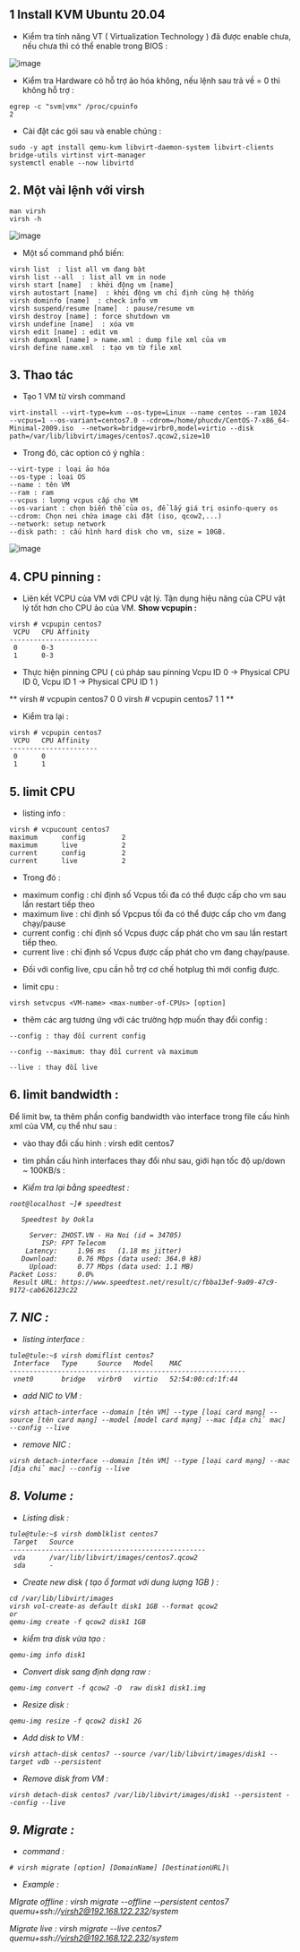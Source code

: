 ## 1 Install KVM Ubuntu 20.04

- Kiểm tra tính năng VT ( Virtualization Technology ) đã được enable chưa, nếu chưa thì có thể enable trong BIOS :


![image](https://user-images.githubusercontent.com/83824403/178930721-0e96f007-351f-4af0-bf7f-fea08f238dbe.png)




- Kiểm tra Hardware có hỗ trợ ảo hóa không, nếu lệnh sau trả về = 0 thì không hỗ trợ :

```
egrep -c "svm|vmx" /proc/cpuinfo
2

```

- Cài đặt các gói sau và enable chúng :

```
sudo -y apt install qemu-kvm libvirt-daemon-system libvirt-clients bridge-utils virtinst virt-manager
systemctl enable --now libvirtd
```

## 2. Một vài lệnh với virsh


```
man virsh
virsh -h
```

![image](https://user-images.githubusercontent.com/83824403/178931582-eeaf2952-b568-4735-9c1b-b36d3861a157.png)



- Một số command phổ biến:

```
virsh list  : list all vm đang bật
virsh list --all  : list all vm in node
virsh start [name]  : khởi động vm [name]
virsh autostart [name]  : khởi động vm chỉ định cùng hệ thống
virsh dominfo [name]  : check info vm
virsh suspend/resume [name]  : pause/resume vm
virsh destroy [name] : force shutdown vm
virsh undefine [name]  : xóa vm
virsh edit [name] : edit vm
virsh dumpxml [name] > name.xml : dump file xml của vm
virsh define name.xml  : tạo vm từ file xml
```



## 3. Thao tác

- Tạo 1 VM từ virsh command

```
virt-install --virt-type=kvm --os-type=Linux --name centos --ram 1024 --vcpus=1 --os-variant=centos7.0 --cdrom=/home/phucdv/CentOS-7-x86_64-Minimal-2009.iso  --network=bridge=virbr0,model=virtio --disk path=/var/lib/libvirt/images/centos7.qcow2,size=10
```

- Trong đó, các option có ý nghĩa :

```
--virt-type : loại ảo hóa
--os-type : loại OS
--name : tên VM
--ram : ram
--vcpus : lượng vcpus cấp cho VM
--os-variant : chọn biến thế của os, để lấy giá trị osinfo-query os
--cdrom: Chọn nơi chứa image cài đặt (iso, qcow2,...)
--network: setup network
--disk path: : cấu hình hard disk cho vm, size = 10GB.
```


![image](https://user-images.githubusercontent.com/83824403/178938540-43c077f5-aa0d-40e9-a36e-7e7d1168db1f.png)




## 4. CPU pinning :

- Liên kết VCPU của VM với CPU vật lý. Tận dụng hiệu năng của CPU vật lý tốt hơn cho CPU ảo của VM.
**Show vcpupin :**

```
virsh # vcpupin centos7 
 VCPU   CPU Affinity
----------------------
 0      0-3
 1      0-3

```

- Thực hiện pinning CPU ( cú pháp sau pinning Vcpu ID 0 -> Physical CPU ID 0, Vcpu ID 1 -> Physical CPU ID 1 )

**
virsh # vcpupin centos7 0 0
virsh # vcpupin centos7 1 1
**


- Kiểm tra lại :

```
virsh # vcpupin centos7 
 VCPU   CPU Affinity
----------------------
 0      0
 1      1
```


## 5. limit CPU

- listing info :

```
virsh # vcpucount centos7 
maximum      config         2
maximum      live           2
current      config         2
current      live           2
```


- Trong đó :

+ maximum config : chỉ định số Vcpus tối đa có thể được cấp cho vm sau lần restart tiếp theo
+ maximum live : chỉ định số Vpcpus tối đa có thể được cấp cho vm đang chạy/pause
+ current config : chỉ định số Vcpus được cấp phát cho vm sau lần restart tiếp theo.
+ current live : chỉ định số Vcpus được cấp phát cho vm đang chạy/pause.


- Đối với config live, cpu cần hỗ trợ cơ chế hotplug thì mới config được.

-  limit cpu :

```
virsh setvcpus <VM-name> <max-number-of-CPUs> [option]
```


- thêm các arg tương ứng với các trường hợp muốn thay đổi config :

```
--config : thay đổi current config

--config --maximum: thay đổi current và maximum

--live : thay đổi live
```



## 6. limit bandwidth :

Để limit bw, ta thêm phần config bandwidth vào interface trong file cấu hình xml của VM, cụ thể như sau :

- vào thay đổi cấu hình : virsh edit centos7

- tìm phần cấu hình interfaces thay đổi như sau, giới hạn tốc độ up/down ~ 100KB/s  :




<interface type='bridge'>
      <mac address='52:54:00:cd:1f:44'/>
      <source bridge='virbr0'/>
      <bandwidth>
        <inbound average='100' peak='100' burst='100'/>
        <outbound average='100' peak='1000' burst='100'/>
      </bandwidth>
      <model type='virtio'/>
      <address type='pci' domain='0x0000' bus='0x01' slot='0x00' function='0x0'/>
    </interface>



- Kiểm tra lại bằng speedtest :

```
root@localhost ~]# speedtest

   Speedtest by Ookla

     Server: ZHOST.VN - Ha Noi (id = 34705)
        ISP: FPT Telecom
    Latency:     1.96 ms   (1.18 ms jitter)
   Download:     0.76 Mbps (data used: 364.0 kB)                               
     Upload:     0.77 Mbps (data used: 1.1 MB)                               
Packet Loss:     0.0%
 Result URL: https://www.speedtest.net/result/c/fbba13ef-9a09-47c9-9172-cab626123c22
 ```



## 7. NIC :

- listing interface :

```
tule@tule:~$ virsh domiflist centos7 
 Interface   Type     Source   Model    MAC
-----------------------------------------------------------
 vnet0       bridge   virbr0   virtio   52:54:00:cd:1f:44

```

- add NIC to VM :

```
virsh attach-interface --domain [tên VM] --type [loại card mạng] --source [tên card mạng] --model [model card mạng] --mac [địa chỉ mac] --config --live
```


- remove NIC :

```
virsh detach-interface --domain [tên VM] --type [loại card mạng] --mac [địa chỉ mac] --config --live
```


## 8. Volume :

- Listing disk :

```
tule@tule:~$ virsh domblklist centos7 
 Target   Source
-------------------------------------------------
 vda      /var/lib/libvirt/images/centos7.qcow2
 sda      -

```

- Create new disk ( tạo ổ format  với dung lượng 1GB ) :

```
cd /var/lib/libvirt/images 
virsh vol-create-as default disk1 1GB --format qcow2
or
qemu-img create -f qcow2 disk1 1GB 

```

- kiểm tra disk vừa tạo :

```
qemu-img info disk1
```



- Convert disk sang định dạng raw :

```
qemu-img convert -f qcow2 -O  raw disk1 disk1.img

```

- Resize disk :

```
qemu-img resize -f qcow2 disk1 2G

```

- Add disk to VM :

```
virsh attach-disk centos7 --source /var/lib/libvirt/images/disk1 --target vdb --persistent
```


- Remove disk from VM :


```
virsh detach-disk centos7 /var/lib/libvirt/images/disk1 --persistent --config --live
```


## 9. Migrate :

- command :

```
# virsh migrate [option] [DomainName] [DestinationURL]\
```

- Example :

MIgrate offline : virsh migrate --offline --persistent centos7 quemu+ssh://virsh2@192.168.122.232/system

Migrate live : virsh migrate --live centos7 quemu+ssh://virsh2@192.168.122.232/system
